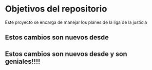 # Objetivos del repositorio

Este proyecto se encarga de manejar los planes de la liga de la justicia


## Estos cambios son nuevos desde 
 
## Estos cambios son nuevos desde y son geniales!!!!
